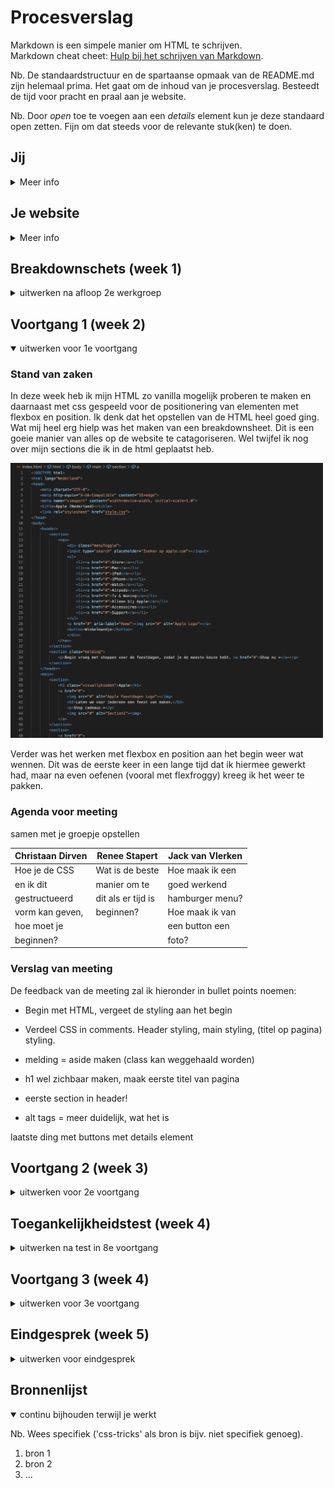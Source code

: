 # Procesverslag
Markdown is een simpele manier om HTML te schrijven.  
Markdown cheat cheet: [Hulp bij het schrijven van Markdown](https://github.com/adam-p/markdown-here/wiki/Markdown-Cheatsheet).

Nb. De standaardstructuur en de spartaanse opmaak van de README.md zijn helemaal prima. Het gaat om de inhoud van je procesverslag. Besteedt de tijd voor pracht en praal aan je website.

Nb. Door *open* toe te voegen aan een *details* element kun je deze standaard open zetten. Fijn om dat steeds voor de relevante stuk(ken) te doen.





## Jij

<details>
<summary>Meer info</summary>

### Auteur:
Jack van Vlerken

#### Je startniveau:
Blauw

#### Je focus:
Surface plane
 
</details>





## Je website

<details>
<summary>Meer info</summary>

### Je opdracht:
<a href="https://www.apple.com/nl/" alt="Apple website">Apple Website<a>

#### Screenshot(s) van de eerste pagina (small screen): 
Apple Website
<img src="Foto1.jpeg" width="200px" alt="omschrijving van de pagina">

#### Screenshot(s) van de tweede pagina (small screen):
Apple website 
<img src="Foto2.jpeg" width="200px" alt="omschrijving van de pagina">
 
</details>



## Breakdownschets (week 1)

<details>
<summary>uitwerken na afloop 2e werkgroep</summary>

### de hele pagina: 
<img src="Breakdownsheet.png" width="375px" alt="breakdown van de hele pagina">

### dynamisch deel (bijv menu): 
<img src="Breakdownsheet_menu.png" width="500px" alt="breakdown van een dynamisch deel">

</details>





## Voortgang 1 (week 2)

<details open>
<summary>uitwerken voor 1e voortgang</summary>

### Stand van zaken
In deze week heb ik mijn HTML zo vanilla mogelijk proberen te maken en daarnaast met css gespeeld voor de positionering van elementen met flexbox en position.
Ik denk dat het opstellen van de HTML heel goed ging. Wat mij heel erg hielp was het maken van een breakdownsheet. Dit is een goeie manier van alles op de website te catagoriseren. Wel twijfel ik nog over mijn sections die ik in de html geplaatst heb.
 
<img src="HTML_1.jpeg" width="500px" alt="HTML opzet">

 Verder was het werken met flexbox en position aan het begin weer wat wennen. Dit was de eerste keer in een lange tijd dat ik hiermee gewerkt had, maar na even oefenen (vooral met flexfroggy) kreeg ik het weer te pakken.

### Agenda voor meeting
samen met je groepje opstellen

| Christaan Dirven   | Renee Stapert      | Jack van Vlerken   | 
| ---                | ---                | ---                | 
| Hoe je de CSS      | Wat is de beste    | Hoe maak ik een    | 
| en ik dit          | manier om te       | goed werkend       | 
| gestructueerd      | dit als er tijd is | hamburger menu?    | 
| vorm kan geven,    | beginnen?          | Hoe maak ik van    | 
| hoe moet je        |                    | een button een     | 
| beginnen?          |                    | foto?              | 


### Verslag van meeting

De feedback van de meeting zal ik hieronder in bullet points noemen:
 
 - Begin met HTML, vergeet de styling aan het begin
 - Verdeel CSS in comments. Header styling, main styling, (titel op pagina) styling.
 
 
 - melding = aside maken (class kan weggehaald worden)
 - h1 wel zichbaar maken, maak eerste titel van pagina
 - eerste section in header!
 - alt tags = meer duidelijk, wat het is
 
 laatste ding met buttons
 met details element
 

</details>





## Voortgang 2 (week 3)

<details>
<summary>uitwerken voor 2e voortgang</summary>

### Stand van zaken
hier dit ging goed & dit was lastig (neem ook screenshots op van delen van je website en code)


### Agenda voor meeting
samen met je groepje opstellen

| student 1      | student 2          | student 3    | student 4        |
| ---            | ---                | ---          | ---              |
| dit bespreken  | en dit             | en ik dit    | en dan ik dat    |
| en dat ook nog | dit als er tijd is | nog een punt | dit wil ik zeker |
| ...            | ...                | ...          | ...              |


### Verslag van meeting
hier na afloop snel de uitkomsten van de meeting vastleggen

- punt 1
- punt 2
- nog een punt
- ...

</details>





## Toegankelijkheidstest (week 4)

<details>
<summary>uitwerken na test in 8e voortgang</summary>

### Bevindingen
Lijst met je bevindingen die in de test naar voren kwamen:

#### Titel eerste bevinding
Hier korte omschrijving (met indien nodig een afbeelding)

Hier een omschrijving van hoe het opgelost kan worden (met indien nodig een afbeelding)


#### Titel tweede bevinding. 
Hier korte omschrijving (met indien nodig een afbeelding)

Hier een omschrijving van hoe het opgelost kan worden (met indien nodig een afbeelding)


#### Titel volgende bevinding. 
Hier korte omschrijving (met indien nodig een afbeelding)

Hier een omschrijving van hoe het opgelost kan worden (met indien nodig een afbeelding)


#### Titel nog een bevinding. 
Hier korte omschrijving (met indien nodig een afbeelding)

Hier een omschrijving van hoe het opgelost kan worden (met indien nodig een afbeelding)

</details>





## Voortgang 3 (week 4)

<details>
<summary>uitwerken voor 3e voortgang</summary>

### Stand van zaken
hier dit ging goed & dit was lastig (neem ook screenshots op van delen van je website en code)


### Agenda voor meeting
samen met je groepje opstellen

| student 1      | student 2          | student 3    | student 4        |
| ---            | ---                | ---          | ---              |
| dit bespreken  | en dit             | en ik dit    | en dan ik dat    |
| en dat ook nog | dit als er tijd is | nog een punt | dit wil ik zeker |
| ...            | ...                | ...          | ...              |


### Verslag van meeting
hier na afloop snel de uitkomsten van de meeting vastleggen

- punt 1
- punt 2
- nog een punt
- ...

</details>





## Eindgesprek (week 5)

<details>
<summary>uitwerken voor eindgesprek</summary>

### Stand van zaken
hier dit ging goed & dit was lastig (neem ook screenshots op van delen van je website en code)

### Screenshot(s)

hier screenshot(s) van je eindresultaat

</details>





## Bronnenlijst

<details open>
<summary>continu bijhouden terwijl je werkt</summary>

Nb. Wees specifiek ('css-tricks' als bron is bijv. niet specifiek genoeg).

1. bron 1
2. bron 2
3. ...

</details>
